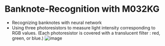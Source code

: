 # Banknote-Recognition with M032KG
- Recognizing banknotes with neural network
- Using three photoresistors to measure light intensity corresponding to RGB values. (Each photoresistor is covered with a translucent filter : red, green, or blue.)
![image](https://github.com/user-attachments/assets/36023658-9273-4ccb-9a53-d364959cff7a)

